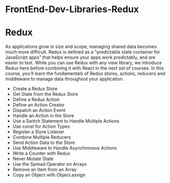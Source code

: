 # FrontEnd-Dev-Libraries-Redux

<!DOCTYPE html>
<html lang="en">
<head>
    <meta charset="UTF-8">
    <meta name="viewport" content="width=device-width, initial-scale=1.0">
</head>
<body>
    <div class="redux">
        <h1>Redux</h1>
        <p>As applications grow in size and scope, managing shared data becomes much more difficult. Redux is defined as a "predictable state container for JavaScript apps" that helps ensure your apps work predictably, and are easier to test.
          While you can use Redux with any view library, we introduce Redux here before combining it with React in the next set of courses.
          In this course, you'll learn the fundamentals of Redux stores, actions, reducers and middleware to manage data throughout your application.</p>
        <ul>
            <li>Create a Redux Store</li>
            <li>Get State from the Redux Store</li>
            <li>Define a Redux Action</li>
            <li>Define an Action Creator</li>
            <li>Dispatch an Action Event</li>
            <li>Handle an Action in the Store</li>
            <li>Use a Switch Statement to Handle Multiple Actions</li>
            <li>Use const for Action Types</li>
            <li>Register a Store Listener</li>
            <li>Combine Multiple Reducers</li>
            <li>Send Action Data to the Store</li>
            <li>Use Middleware to Handle Asynchronous Actions</li>
            <li>Write a Counter with Redux</li>
            <li>Never Mutate State</li>
            <li>Use the Spread Operator on Arrays</li>
            <li>Remove an Item from an Array</li>
            <li>Copy an Object with Object.assign</li>
          </ul>
    </div>
</body>
</html>
